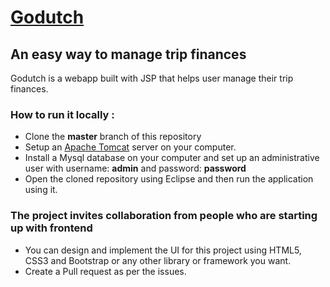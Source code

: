 # [Godutch](http://http://godutch-env-1.itjaujxpnz.us-east-2.elasticbeanstalk.com/)
## An easy way to manage trip finances

Godutch is a webapp built with JSP that helps user manage their trip finances.

### How to run it locally :

* Clone the **master** branch of this repository
* Setup an [Apache Tomcat](https://tomcat.apache.org/download-80.cgi) server on your computer.
* Install a Mysql database on your computer and set up an administrative user with username: **admin** and password: **password**
* Open the cloned repository using Eclipse and then run the application using it.

### The project invites collaboration from people who are starting up with frontend 
* You can design and implement the UI for this project using HTML5, CSS3 and Bootstrap or any other library or framework you want.
* Create a Pull request as per the issues.

